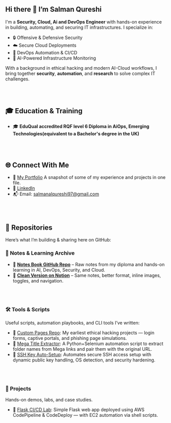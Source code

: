 ## Hi there 👋  I’m Salman Qureshi

I'm a **Security, Cloud, Ai and DevOps Engineer** with hands-on experience in building, automating, and securing IT infrastructures. I specialize in:

- 🔒 Offensive & Defensive Security
- ☁️ Secure Cloud Deployments
- 🔄 DevOps Automation & CI/CD
- 🧠 AI-Powered Infrastructure Monitoring

With a background in ethical hacking and modern AI-Cloud workflows, I bring together **security**, **automation**, and **research** to solve complex IT challenges.



<br><br>
## 🎓 Education & Training

- 🎓 **EduQual accredited RQF level 6 Diploma in AiOps, Emerging Technologies(equivalent to a Bachelor's degree in the UK)** 


<br><br>
## 🌐 Connect With Me

- 📄 [My Portfolio](https://github.com/Salman-Qurayshi/Portfolio/tree/main) A snapshot of some of my experience and projects in one file.
- 💼 [LinkedIn](https://www.linkedin.com/in/salman-qureshi-4aa41a247)
- 📬 Email: salmanalqureshi97@gmail.com



<br><br>
## 📁 Repositories

Here’s what I’m building & sharing here on GitHub:

### 🧾 Notes & Learning Archive
- 📝 **[Notes Book GitHub Repo](https://github.com/Salman-Qurayshi/Notes-Book)** – Raw notes from my diploma and hands-on learning in AI, DevOps, Security, and Cloud.
- 📄 **[Clean Version on Notion](https://your-notion-link-here)** – Same notes, better format, inline images, toggles, and navigation.


<br><br>
### 🛠️ Tools & Scripts

Useful scripts, automation playbooks, and CLI tools I’ve written:

- 🔗 [ Custom Pages Repo](https://github.com/Salman-Qurayshi/Custom-pages): My earliest ethical hacking projects — login forms, captive portals, and phishing page simulations.
- 🔗 [ Mega Title Extractor](https://github.com/Salman-Qurayshi/mega-link-title-extractor): A Python+Selenium automation script to extract folder names from Mega links and pair them with the original URL.
- 🔗 [SSH Key Auto-Setup](https://github.com/Salman-Qurayshi/ssh-key-auto-setup): Automates secure SSH access setup with dynamic public key handling, OS detection, and security hardening.




<br><br>
### 🚧 Projects

 Hands-on demos, labs, and case studies.

 - 🔗 [Flask CI/CD Lab](https://github.com/Salman-Qurayshi/flask-cicd-lab): Simple Flask web app deployed using AWS CodePipeline & CodeDeploy — with EC2 automation via shell scripts.



